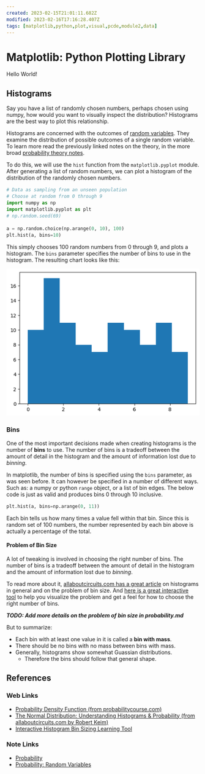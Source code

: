 ```yaml
---
created: 2023-02-15T21:01:11.682Z
modified: 2023-02-16T17:16:28.407Z
tags: [matplotlib,python,plot,visual,pcde,module2,data]
---
```

# Matplotlib: Python Plotting Library

Hello World!

## Histograms

Say you have a list of randomly chosen numbers, perhaps chosen using numpy,
how would you want to visually inspect the distribution?
Histograms are the best way to plot this relationship.

Histograms are concerned with the outcomes of [random variables][prob-randvar-zk].
They examine the distribution of possible outcomes of
a single random variable.
To learn more read the previously linked notes on the theory,
in the more broad [probability theory notes][prob-zk].

To do this, we will use the `hist` function from the `matplotlib.pyplot` module.
After generating a list of random numbers, we can plot a histogram of
the distribution of the randomly chosen numbers.

```python
# Data as sampling from an unseen population
# Choose at random from 0 through 9
import numpy as np
import matplotlib.pyplot as plt
# np.random.seed(69)

a = np.random.choice(np.arange(0, 10), 100)
plt.hist(a, bins=10)
```

This simply chooses 100 random numbers from 0 through 9, and plots a histogram.
The `bins` parameter specifies the number of bins to use in the histogram.
The resulting chart looks like this:

![basic-histogram](2023-02-16-17-01-18.png)

### Bins

One of the most important decisions made when
creating histograms is the number of **bins** to use.
The number of bins is a tradeoff between
the amount of detail in the histogram
and the amount of information lost due to *binning*.

In matplotlib, the number of bins is specified using the `bins` parameter,
as was seen before.
It can however be specified in a number of different ways.
Such as: a numpy or python `range` object, or a list of bin edges.
The below code is just as valid and produces bins 0 through 10 inclusive.

```python
plt.hist(a, bins=np.arange(0, 11))
```

Each bin tells us how many times a value fell within that bin.
Since this is random set of 100 numbers,
the number represented by each bin above is actually a percentage of the total.

#### Problem of Bin Size

A lot of tweaking is involved in choosing the right number of bins.
The number of bins is a tradeoff between the amount of detail in the histogram
and the amount of information lost due to *binning*.

To read more about it, [allaboutcircuits.com has a great article][normal-dist-hists-circuits]
on histograms in general and on the problem of bin size.
And [here is a great interactive tool][bin-size-tool] to
help you visualize the problem and
get a feel for how to choose the right number of bins.

***TODO: Add more details on the problem of bin size in probability.md***

But to summarize:

* Each bin with at least one value in it is called a **bin with mass**.
* There should be no bins with no mass between bins with mass.
* Generally, histograms show somewhat Guassian distributions.
  * Therefore the bins should follow that general shape.

## References

### Web Links

* [Probability Density Function (from probabilitycourse.com)][intro-prob-density]
* [The Normal Distribution: Understanding Histograms & Probability (from allaboutcircuits.com by Robert Keim)][normal-dist-hists-circuits]
* [Interactive Histogram Bin Sizing Learning Tool][bin-size-tool]

<!-- Hidden References -->
[intro-prob-density]: https://www.probabilitycourse.com/chapter4/4_1_1_pdf.php "Probability Density Function (from probabilitycourse.com)"
[normal-dist-hists-circuits]: https://www.allaboutcircuits.com/technical-articles/normal-distribution-understanding-histograms-probability/ "The Normal Distribution: Understanding Histograms & Probability (from allaboutcircuits.com by Robert Keim)"
[bin-size-tool]: http://www.shodor.org/interactivate/activities/Histogram/ "Interactive Histogram Bin Sizing Learning Tool"

### Note Links

* [Probability][prob-zk]
* [Probability: Random Variables][prob-randvar-zk]

<!-- Hidden References -->
[prob-zk]: ./probability.md "Probability"
[prob-randvar-zk]: ./probability.md#random-variables "Probability: Random Variables"
